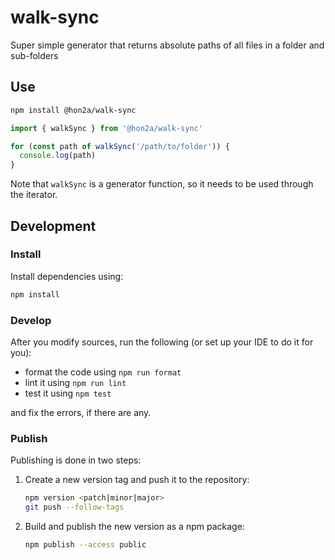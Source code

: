 # walk-sync

Super simple generator that returns absolute paths of all files in a folder and sub-folders

## Use

```sh
npm install @hon2a/walk-sync
```

```javascript
import { walkSync } from '@hon2a/walk-sync'

for (const path of walkSync('/path/to/folder')) {
  console.log(path)
}
```

Note that `walkSync` is a generator function, so it needs to be used through the iterator.

## Development

### Install

Install dependencies using:

```sh
npm install
```

### Develop

After you modify sources, run the following (or set up your IDE to do it for you):

- format the code using `npm run format`
- lint it using `npm run lint`
- test it using `npm test`

and fix the errors, if there are any.

### Publish

Publishing is done in two steps:

1. Create a new version tag and push it to the repository:
    ```sh
    npm version <patch|minor|major>
    git push --follow-tags
    ```
1. Build and publish the new version as a npm package:
    ```sh
    npm publish --access public
    ``` 
